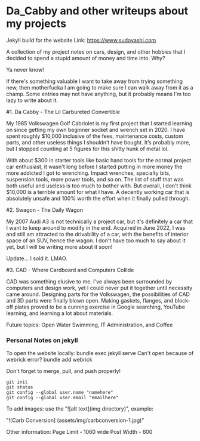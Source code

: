 # Da_Cabby and other writeups about my projects

Jekyll build for the website Link: https://www.sudoyashi.com

A collection of my project notes on cars, design, and other hobbies that I decided to spend a stupid amount of money and time into. Why?

Ya never know!

If there's something valuable I want to take away from trying something new, then motherfucka I am going to make sure I can walk away from it as a champ. Some entries may not have anything, but it probably means I'm too lazy to write about it.

#1. Da Cabby - The Lil Carbureted Convertible

My 1985 Volkswagen Golf Cabriolet is my first project that I started learning on since getting my own beginner socket and wrench set in 2020. I have spent roughly $10,000 inclusive of the fees, maintenance costs, custom parts, and other useless things I shouldn’t have bought. It’s probably more, but I stopped counting at 5 figures for this shitty hunk of metal lol.

With about $300 in starter tools like basic hand tools for the normal project car enthusiast, it wasn't long before I started putting in more money the more addicted I got to wrenching. Impact wrenches, specialty bits, suspension tools, more power tools, and so on. The list of stuff that was both useful and useless is too much to bother with. But overall, I don’t think $10,000 is a terrible amount for what I have. A decently working car that is absolutely unsafe and 100% worth the effort when it finally pulled through.

#2. Swagon - The Daily Wagon

My 2007 Audi A3 is not technically a project car, but it's definitely a car that I want to keep around to modify in the end. Acquired in June 2022, I was and still am attracted to the drivability of a car, with the benefits of interior space of an SUV, hence the wagon. I don't have too much to say about it yet, but I will be writing more about it soon!

Update... I sold it. LMAO.

#3. CAD - Where Cardboard and Computers Collide

CAD was something elusive to me. I've always been surrounded by computers and design work, yet I could never put it together until necessity came around. Designing parts for the Volkswagen, the possibilities of CAD and 3D parts were finally blown open. Making gaskets, flanges, and block-off plates proved to be a cunning exercise in Google searching, YouTube learning, and learning a lot about materials.

Future topics: Open Water Swimming, IT Administration, and Coffee

### Personal Notes on jekyll

To open the website locally: bundle exec jekyll serve Can't open because of webrick error? bundle add webrick

Don't forget to merge, pull, and push properly!

    git init
    git status
    git config --global user.name "namehere"
    git config --global user.email "emailhere"


To add images: use the "![alt text](img directory)", example:

"![Carb Conversion] (assets/img/carbconversion-1.jpg)"

Other information:
  Page Limit - 1060 wide
  Post Width - 600
